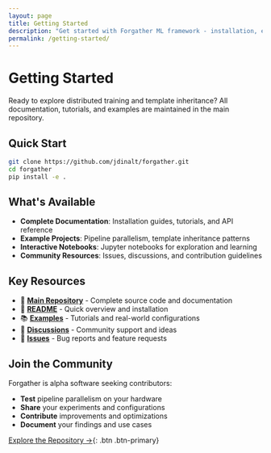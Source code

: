 ```yaml
---
layout: page
title: Getting Started
description: "Get started with Forgather ML framework - installation, examples, and community resources."
permalink: /getting-started/
---
```


# Getting Started

Ready to explore distributed training and template inheritance? All documentation, tutorials, and examples are maintained in the main repository.

## Quick Start

```bash
git clone https://github.com/jdinalt/forgather.git
cd forgather
pip install -e .
```

## What's Available

- **Complete Documentation**: Installation guides, tutorials, and API reference
- **Example Projects**: Pipeline parallelism, template inheritance patterns
- **Interactive Notebooks**: Jupyter notebooks for exploration and learning
- **Community Resources**: Issues, discussions, and contribution guidelines

## Key Resources

- 📖 **[Main Repository](https://github.com/jdinalt/forgather)** - Complete source code and documentation
- 🚀 **[README](https://github.com/jdinalt/forgather/blob/main/README.md)** - Quick overview and installation
- 📚 **[Examples](https://github.com/jdinalt/forgather/tree/main/examples)** - Tutorials and real-world configurations
- 💬 **[Discussions](https://github.com/jdinalt/forgather/discussions)** - Community support and ideas
- 🐛 **[Issues](https://github.com/jdinalt/forgather/issues)** - Bug reports and feature requests

## Join the Community

Forgather is alpha software seeking contributors:

- **Test** pipeline parallelism on your hardware
- **Share** your experiments and configurations  
- **Contribute** improvements and optimizations
- **Document** your findings and use cases

[Explore the Repository →](https://github.com/jdinalt/forgather){: .btn .btn-primary}